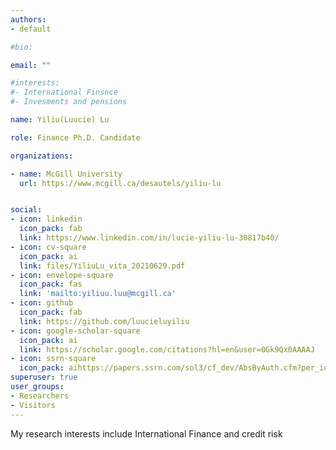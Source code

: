 ```yaml
---
authors:
- default

#bio:

email: ""

#interests:
#- International Finsnce
#- Invesments and pensions

name: Yiliu(Luucie) Lu

role: Finance Ph.D. Candidate

organizations:

- name: McGill University
  url: https://www.mcgill.ca/desautels/yiliu-lu


social:
- icon: linkedin
  icon_pack: fab
  link: https://www.linkedin.com/in/lucie-yiliu-lu-30817b40/
- icon: cv-square
  icon_pack: ai
  link: files/YiliuLu_vita_20210629.pdf
- icon: envelope-square
  icon_pack: fas
  link: 'mailto:yiliuu.luu@mcgill.ca'
- icon: github
  icon_pack: fab
  link: https://github.com/luucieluyiliu
- icon: google-scholar-square
  icon_pack: ai
  link: https://scholar.google.com/citations?hl=en&user=0Gk9Qx0AAAAJ
- icon: ssrn-square
  icon_pack: aihttps://papers.ssrn.com/sol3/cf_dev/AbsByAuth.cfm?per_id=4038745https://ssrn.com/author=1234567
superuser: true
user_groups:
- Researchers
- Visitors
---
```

My research interests include International Finance and credit risk

